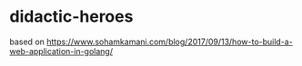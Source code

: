 # didactic-heroes
based on https://www.sohamkamani.com/blog/2017/09/13/how-to-build-a-web-application-in-golang/
